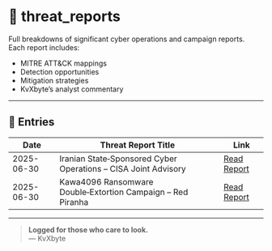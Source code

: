 # 📄 threat_reports

Full breakdowns of significant cyber operations and campaign reports.  
Each report includes:
- MITRE ATT&CK mappings  
- Detection opportunities  
- Mitigation strategies  
- KvXbyte’s analyst commentary  

---

## 📄 Entries

| Date       | Threat Report Title                                                   | Link                                                                 |
|------------|------------------------------------------------------------------------|----------------------------------------------------------------------|
| 2025-06-30 | Iranian State‑Sponsored Cyber Operations – CISA Joint Advisory        | [Read Report](iran_state_sponsored_operations_fact_sheet_june2025.md) |
| 2025-06-30 | Kawa4096 Ransomware Double‑Extortion Campaign – Red Piranha           | [Read Report](kawa4096_ransomware_double_extortion_june2025.md) |

---

> **Logged for those who care to look.**  
> — KvXbyte
